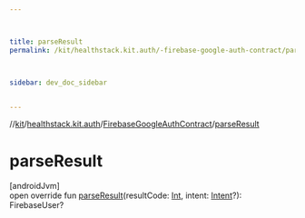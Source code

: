 ```yaml
---



title: parseResult
permalink: /kit/healthstack.kit.auth/-firebase-google-auth-contract/parse-result.html



sidebar: dev_doc_sidebar


---
```




//[kit](/kit.html)/[healthstack.kit.auth](../index.html)/[FirebaseGoogleAuthContract](index.html)/[parseResult](parse-result.html)



# parseResult



[androidJvm]\
open override fun [parseResult](parse-result.html)(resultCode: [Int](https://kotlinlang.org/api/latest/jvm/stdlib/kotlin/-int/index.html), intent: [Intent](https://developer.android.com/reference/kotlin/android/content/Intent.html)?): FirebaseUser?







